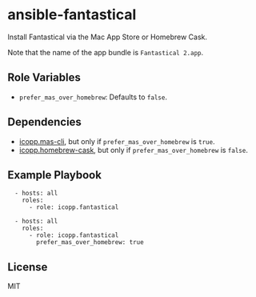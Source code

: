 # ansible-fantastical

Install Fantastical via the Mac App Store or Homebrew Cask.

Note that the name of the app bundle is `Fantastical 2.app`.

## Role Variables

* `prefer_mas_over_homebrew`: Defaults to `false`.

## Dependencies

* [icopp.mas-cli](https://github.com/icopp/ansible-mas-cli), but only if `prefer_mas_over_homebrew` is `true`.
* [icopp.homebrew-cask](https://github.com/icopp/ansible-homebrew-cask), but only if `prefer_mas_over_homebrew` is `false`.

## Example Playbook

```
  - hosts: all
    roles:
      - role: icopp.fantastical
```

```
  - hosts: all
    roles:
      - role: icopp.fantastical
        prefer_mas_over_homebrew: true
```

## License

MIT
